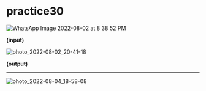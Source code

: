# practice30

![WhatsApp Image 2022-08-02 at 8 38 52 PM](https://user-images.githubusercontent.com/108235776/182421941-1d712de0-eb0b-4115-b5a2-dec1e7546b43.jpeg)

**(input)**

![photo_2022-08-02_20-41-18](https://user-images.githubusercontent.com/108235776/182422394-e1372653-5a2e-48ea-922a-6f5bc7be0cf8.jpg)

**(output)**

---

![photo_2022-08-04_18-58-08](https://user-images.githubusercontent.com/108235776/182873161-0eda0285-c45b-4238-91ed-199f1e70491b.jpg)
